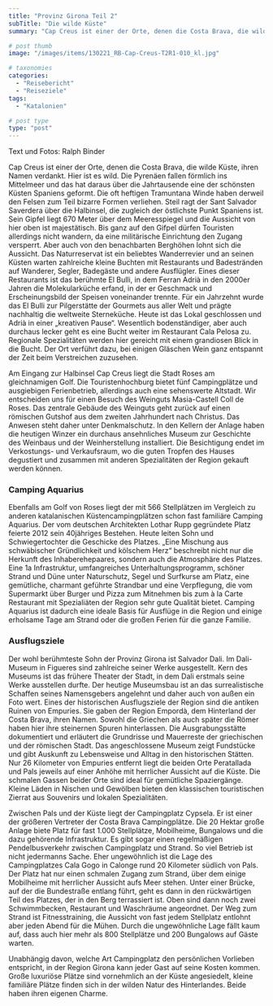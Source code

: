 ```yaml
---
title: "Provinz Girona Teil 2"
subTitle: "Die wilde Küste"
summary: "Cap Creus ist einer der Orte, denen die Costa Brava, die wilde Küste, ihren Namen verdankt. Hier ist es wild. Die Pyrenäen fallen förmlich ins Mittelmeer und das hat daraus über die Jahrtausende eine der schönsten Küsten Spaniens geformt. Die oft heftigen Tramuntana Winde haben derweil den Felsen zum Teil bizarre Formen}"

# post thumb
image: "/images/items/130221_RB-Cap-Creus-T2R1-010_kl.jpg"

# taxonomies
categories: 
  - "Reisebericht"
  - "Reiseziele"
tags:
  - "Katalonien"

# post type
type: "post"
---
```


Text und Fotos: Ralph Binder  

 Cap Creus ist einer der Orte, denen die Costa Brava, die wilde Küste, ihren Namen verdankt. Hier ist es wild. Die Pyrenäen fallen förmlich ins Mittelmeer und das hat daraus über die Jahrtausende eine der schönsten Küsten Spaniens geformt. Die oft heftigen Tramuntana Winde haben derweil den Felsen zum Teil bizarre Formen verliehen. Steil ragt der Sant Salvador Saverdera über die Halbinsel, die zugleich der östlichste Punkt Spaniens ist. Sein Gipfel liegt 670 Meter über dem Meeresspiegel und die Aussicht von hier oben ist majestätisch. Bis ganz auf den Gifpel dürfen Touristen allerdings nicht wandern, da eine militärische Einrichtung den Zugang versperrt. Aber auch von den benachbarten Berghöhen lohnt sich die Aussicht. Das Naturreservat ist ein beliebtes Wanderrevier und an seinen Küsten warten zahlreiche kleine Buchten mit Restaurants und Badestränden auf Wanderer, Segler, Badegäste und andere Ausflügler. Eines dieser Restaurants ist das berühmte El Bulli, in dem Ferran Adrià in den 2000er Jahren die Molekularküche erfand, in der er Geschmack und Erscheinungsbild der Speisen voneinander trennte. Für ein Jahrzehnt wurde das El Bulli zur Pilgerstätte der Gourmets aus aller Welt und prägte nachhaltig die weltweite Sterneküche. Heute ist das Lokal geschlossen und Adrià in einer „kreativen Pause“. Wesentlich bodenständiger, aber auch durchaus lecker geht es eine Bucht weiter im Restaurant Cala Pelosa zu. Regionale Spezialitäten werden hier gereicht mit einem grandiosen Blick in die Bucht. Der Ort verführt dazu, bei einigen Gläschen Wein ganz entspannt der Zeit beim Verstreichen zuzusehen.  

 Am Eingang zur Halbinsel Cap Creus liegt die Stadt Roses am gleichnamigen Golf. Die Touristenhochburg bietet fünf Campingplätze und ausgiebigen Ferienbetrieb, allerdings auch eine sehenswerte Altstadt. Wir entscheiden uns für einen Besuch des Weinguts Masia-Castell Coll de Roses. Das zentrale Gebäude des Weinguts geht zurück auf einen römischen Gutshof aus dem zweiten Jahrhundert nach Christus. Das Anwesen steht daher unter Denkmalschutz. In den Kellern der Anlage haben die heutigen Winzer ein durchaus ansehnliches Museum zur Geschichte des Weinbaus und der Weinherstellung installiert. Die Besichtigung endet im Verkostungs- und Verkaufsraum, wo die guten Tropfen des Hauses degustiert und zusammen mit anderen Spezialitäten der Region gekauft werden können.  

### Camping Aquarius

Ebenfalls am Golf von Roses liegt der mit 566 Stellplätzen im Vergleich zu anderen katalanischen Küstencampingplätzen schon fast familiäre Camping Aquarius. Der vom deutschen Architekten Lothar Rupp gegründete Platz feierte 2012 sein 40jähriges Bestehen. Heute leiten Sohn und Schwiegertochter die Geschicke des Platzes. „Eine Mischung aus schwäbischer Gründlichkeit und kölschem Herz“ beschreibt nicht nur die Herkunft des Inhaberehepaares, sondern auch die Atmosphäre des Platzes. Eine 1a Infrastruktur, umfangreiches Unterhaltungsprogramm, schöner Strand und Düne unter Naturschutz, Segel und Surfkurse am Platz, eine gemütliche, charmant geführte Strandbar und eine Verpflegung, die vom Supermarkt über Burger und Pizza zum Mitnehmen bis zum à la Carte Restaurant mit Spezialiäten der Region sehr gute Qualität bietet. Camping Aquarius ist dadurch eine ideale Basis für Ausflüge in die Region und einige erholsame Tage am Strand oder die großen Ferien für die ganze Familie.  

### Ausflugsziele

Der wohl berühmteste Sohn der Provinz Girona ist Salvador Dali. Im Dali-Museum in Figueres sind zahlreiche seiner Werke ausgestellt. Kern des Museums ist das frühere Theater der Stadt, in dem Dali erstmals seine Werke ausstellen durfte. Der heutige Museumsbau ist an das surrealistische Schaffen seines Namensgebers angelehnt und daher auch von außen ein Foto wert. Eines der historischen Ausflugsziele der Region sind die antiken Ruinen von Empuries. Sie gaben der Region Empordà, dem Hinterland der Costa Brava, ihren Namen. Sowohl die Griechen als auch später die Römer haben hier ihre steinernen Spuren hinterlassen. Die Ausgrabungsstätte dokumentiert und erläutert die Grundrisse und Mauerreste der griechischen und der römischen Stadt. Das angeschlossene Museum zeigt Fundstücke und gibt Auskunft zu Lebensweise und Alltag in den historischen Stätten. Nur 26 Kilometer von Empuries entfernt liegt die beiden Orte Peratallada und Pals jeweils auf einer Anhöhe mit herrlicher Aussicht auf die Küste. Die schmalen Gassen beider Orte sind ideal für gemütliche Spaziergänge. Kleine Läden in Nischen und Gewölben bieten den klassischen touristischen Zierrat aus Souvenirs und lokalen Spezialitäten.  

 Zwischen Pals und der Küste liegt der Campingplatz Cypsela. Er ist einer der größeren Vertreter der Costa Brava Campingplätze. Die 20 Hektar große Anlage biete Platz für fast 1.000 Stellplätze, Mobilheime, Bungalows und die dazu gehörende Infrastruktur. Es gibt sogar einen regelmäßigen Pendelbusverkehr zwischen Campingplatz und Strand. So viel Betrieb ist nicht jedermanns Sache. Eher ungewöhnlich ist die Lage des Campingplatzes Cala Gogo in Calonge rund 20 Kilometer südlich von Pals. Der Platz hat nur einen schmalen Zugang zum Strand, über dem einige Mobilheime mit herrlicher Aussicht aufs Meer stehen. Unter einer Brücke, auf der die Bundestraße entlang führt, geht es dann in den rückwärtigen Teil des Platzes, der in den Berg terrassiert ist. Oben sind dann noch zwei Schwimmbecken, Restaurant und Waschräume angeordnet. Der Weg zum Strand ist Fitnesstraining, die Aussicht von fast jedem Stellplatz entlohnt aber jeden Abend für die Mühen. Durch die ungewöhnliche Lage fällt kaum auf, dass auch hier mehr als 800 Stellplätze und 200 Bungalows auf Gäste warten.  

 Unabhängig davon, welche Art Campingplatz den persönlichen Vorlieben entspricht, in der Region Girona kann jeder Gast auf seine Kosten kommen. Große luxuriöse Plätze sind vornehmlich an der Küste angesiedelt, kleine familiäre Plätze finden sich in der wilden Natur des Hinterlandes. Beide haben ihren eigenen Charme.